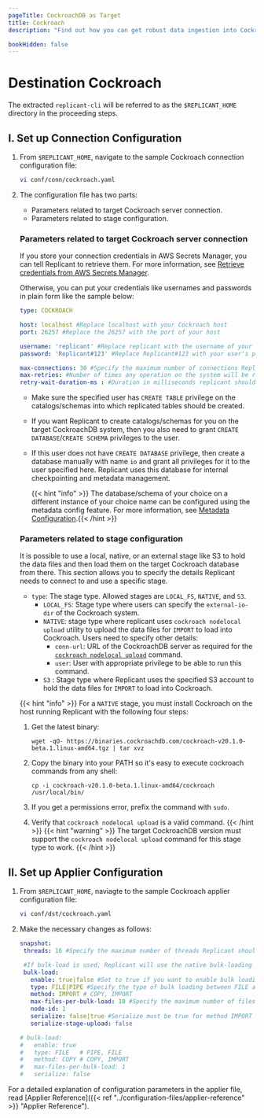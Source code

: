 ```yaml
---
pageTitle: CockroachDB as Target
title: Cockroach
description: "Find out how you can get robust data ingestion into CockroachDB using Arcion. Learn about necessary database permissions, stage configuration, and more."

bookHidden: false
---
```

# Destination Cockroach

The extracted `replicant-cli` will be referred to as the `$REPLICANT_HOME` directory in the proceeding steps.

## I. Set up Connection Configuration

1. From `$REPLICANT_HOME`, navigate to the sample Cockroach connection configuration file:
    ```BASH
    vi conf/conn/cockroach.yaml
    ```
2. The configuration file has two parts:

    - Parameters related to target Cockroach server connection.
    - Parameters related to stage configuration.

    ### Parameters related to target Cockroach server connection
    If you store your connection credentials in AWS Secrets Manager, you can tell Replicant to retrieve them. For more information, see [Retrieve credentials from AWS Secrets Manager](/../../security/secrets-manager). 
    
    Otherwise, you can put your credentials like usernames and passwords in plain form like the sample below:

    ```YAML
    type: COCKROACH

    host: localhost #Replace localhost with your Cockroach host
    port: 26257 #Replace the 26257 with the port of your host

    username: 'replicant' #Replace replicant with the username of your user that connects to your Cockroach server
    password: 'Replicant#123' #Replace Replicant#123 with your user's password

    max-connections: 30 #Specify the maximum number of connections Replicant can open in Cockroach
    max-retries: #Number of times any operation on the system will be re-attempted on failures.
    retry-wait-duration-ms : #Duration in milliseconds replicant should wait before performing then next retry of a failed operation
    ```
    - Make sure the specified user has `CREATE TABLE` privilege on the catalogs/schemas into which replicated tables should be created.
    - If you want Replicant to create catalogs/schemas for you on the target CockroachDB system, then you also need to grant `CREATE DATABASE`/`CREATE SCHEMA` privileges to the user.
    - If this user does not have `CREATE DATABASE` privilege, then create a database manually with name `io` and grant all privileges for it to the user specified here. Replicant uses this database for internal checkpointing and metadata management.  

        {{< hint "info" >}} The database/schema of your choice on a different instance of your choice name can be configured using the metadata config feature. For more information, see [Metadata Configuration](/../../references/metadata-reference).{{< /hint >}}

    ### Parameters related to stage configuration
    It is possible to use a local, native, or an external stage like S3 to hold the data files and then load them on the target Cockroach database from there. This section allows you to specify the details Replicant needs to connect to and use a specific stage.

    - `type`: The stage type. Allowed stages are `LOCAL_FS`, `NATIVE`, and `S3`.
      - `LOCAL_FS`: Stage type where users can specify the `external-io-dir` of the Cockroach system.
      - `NATIVE`: stage type where replicant uses `cockroach nodelocal upload` utility to upload the data files for `IMPORT` to load into Cockroach. Users need to specify other details:
        - `conn-url`: URL of the CockroachDB server as required for the [`cockroach nodelocal upload`](https://www.cockroachlabs.com/docs/stable/cockroach-nodelocal-upload.html) command.
        - `user`: User with appropriate privilege to be able to run this command.
      - `S3` : Stage type where Replicant uses the specified S3 account to hold the data files for `IMPORT` to load into Cockroach.

   {{< hint "info" >}}
   For a `NATIVE` stage, you must install Cockroach on the host running Replicant with the following four steps:
   
   1. Get the latest binary: 
       ```shell
       wget -qO- https://binaries.cockroachdb.com/cockroach-v20.1.0-beta.1.linux-amd64.tgz | tar xvz
       ```

   2. Copy the binary into your PATH so it's easy to execute cockroach commands from any shell:
       ```shell
       cp -i cockroach-v20.1.0-beta.1.linux-amd64/cockroach /usr/local/bin/
       ```
   3. If you get a permissions error, prefix the command with `sudo`.

   4. Verify that `cockroach nodelocal upload` is a valid command.
   {{< /hint >}}
   {{< hint "warning" >}} The target CockroachDB version must support the `cockroach nodelocal upload` command for this stage type to work. {{< /hint >}}

## II. Set up Applier Configuration

1. From `$REPLICANT_HOME`, naviagte to the sample Cockroach applier configuration file:
    ```BASH
    vi conf/dst/cockroach.yaml
    ```
2. Make the necessary changes as follows:
    ```YAML
    snapshot:
     threads: 16 #Specify the maximum number of threads Replicant should use for writing to the target

     #If bulk-load is used, Replicant will use the native bulk-loading capabilities of the target database
     bulk-load:
       enable: true|false #Set to true if you want to enable bulk loading
       type: FILE|PIPE #Specify the type of bulk loading between FILE and PIPE
       method: IMPORT # COPY, IMPORT
       max-files-per-bulk-load: 10 #Specify the maximum number of files that can be replicated per bulk-load
       node-id: 1
       serialize: false|true #Serialize must be true for method IMPORT
       serialize-stage-upload: false

    # bulk-load:
    #   enable: true
    #   type: FILE   # PIPE, FILE
    #   method: COPY # COPY, IMPORT
    #   max-files-per-bulk-load: 1
    #   serialize: false
    ```
For a detailed explanation of configuration parameters in the applier file, read [Applier Reference]({{< ref "../configuration-files/applier-reference" >}} "Applier Reference").